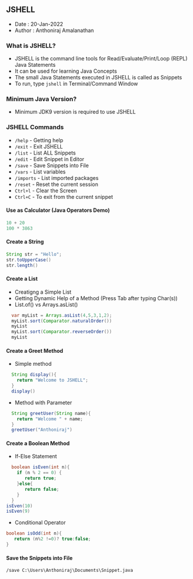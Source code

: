 ## JSHELL 
- Date : 20-Jan-2022
- Author : Anthoniraj Amalanathan

### What is JSHELL?
- JSHELL is the command line tools for Read/Evaluate/Print/Loop (REPL) Java Statements
- It can be used for learning Java Concepts
- The small Java Statements executed in JSHELL is called as Snippets
- To run, type `jshell` in Terminal/Command Window

### Minimum Java Version?
- Minimum JDK9 version is required to use JSHELL

### JSHELL Commands
- `/help` - Getting help
- `/exit` - Exit JSHELL
- `/list` - List ALL Snippets
- `/edit` - Edit Snippet in Editor
- `/save` - Save Snippets into File
- `/vars` - List variables
- `/imports` - List imported packages
- `/reset` - Reset the current session
- `Ctrl+l` - Clear the Screen
- `Ctrl+C` - To exit from the current snippet

#### Use as Calculator (Java Operators Demo)
  ```java
  10 + 20
  100 * 3863
  ```

#### Create a String
  ```java
  String str = "Hello";
  str.toUpperCase()
  str.length()
  ```

#### Create a List
- Creatigng a Simple List
- Getting Dynamic Help of a Method (Press Tab after typing Char(s))
- List.of() vs Arrays.asList()

```java
  var myList = Arrays.asList(4,5,3,1,2);
  myList.sort(Comparator.naturalOrder())
  myList
  myList.sort(Comparator.reverseOrder())
  myList
```

#### Create a Greet Method
- Simple method 
```java
  String display(){
    return "Welcome to JSHELL";
  }
  display()
```

- Method with Parameter
```java
  String greetUser(String name){
    return "Welcome " + name;
  }
  greetUser("Anthoniraj")
```

#### Create a Boolean Method
- If-Else Statement

```java
  boolean isEven(int n){
    if (n % 2 == 0) {
       return true;
    }else{
       return false;
    }
  }
isEven(10)
isEven(9)
```
- Conditional Operator
```java
boolean isOdd(int n){ 
   return (n%2 !=0)? true:false; 
}
```

#### Save the Snippets into File
```
/save C:\Users\Anthoniraj\Documents\Snippet.java
```